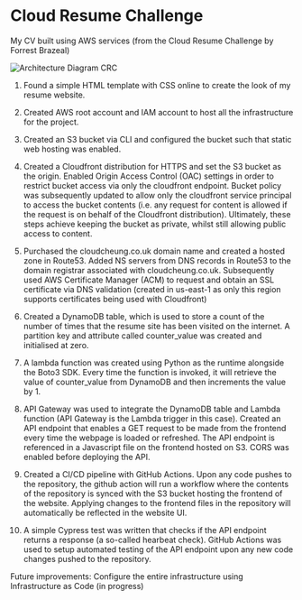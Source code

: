 # Cloud Resume Challenge
My CV built using AWS services (from the Cloud Resume Challenge by Forrest Brazeal)

![Architecture Diagram CRC](https://user-images.githubusercontent.com/85294871/212121201-09929e9b-d8ea-4cb7-be61-fe12a0bb9aee.png)

1. Found a simple HTML template with CSS online to create the look of my resume website.

2. Created AWS root account and IAM account to host all the infrastructure for the project.

3. Created an S3 bucket via CLI and configured the bucket such that static web hosting was enabled.

4. Created a Cloudfront distribution for HTTPS and set the S3 bucket as the origin. Enabled Origin Access Control (OAC) settings in order to restrict bucket access via only the cloudfront endpoint. Bucket policy was subsequently updated to allow only the cloudfront service principal to access the bucket contents (i.e. any request for content is allowed if the request is on behalf of the Cloudfront distribution). Ultimately, these steps achieve keeping the bucket as private, whilst still allowing public access to content.

5. Purchased the cloudcheung.co.uk domain name and created a hosted zone in Route53. Added NS servers from DNS records in Route53 to the domain registrar associated with cloudcheung.co.uk. Subsequently used AWS Certificate Manager (ACM) to request and obtain an SSL certificate via DNS validation (created in us-east-1 as only this region supports certificates being used with Cloudfront)

6. Created a DynamoDB table, which is used to store a count of the number of times that the resume site has been visited on the internet. A partition key and attribute called counter_value was created and initialised at zero.

7. A lambda function was created using Python as the runtime alongside the Boto3 SDK. Every time the function is invoked, it will retrieve the value of counter_value from DynamoDB and then increments the value by 1. 

8. API Gateway was used to integrate the DynamoDB table and Lambda function (API Gateway is the Lambda trigger in this case). Created an API endpoint that enables a GET request to be made from the frontend every time the webpage is loaded or refreshed. The API endpoint is referenced in a Javascript file on the frontend hosted on S3. CORS was enabled before deploying the API.

9. Created a CI/CD pipeline with GitHub Actions. Upon any code pushes to the repository, the github action will run a workflow where the contents of the repository is synced with the S3 bucket hosting the frontend of the website. Applying changes to the frontend files in the repository will automatically be reflected in the website UI.

10. A simple Cypress test was written that checks if the API endpoint returns a response (a so-called hearbeat check). GitHub Actions was used to setup automated testing of the API endpoint upon any new code changes pushed to the repository.

Future improvements: Configure the entire infrastructure using Infrastructure as Code (in progress)

